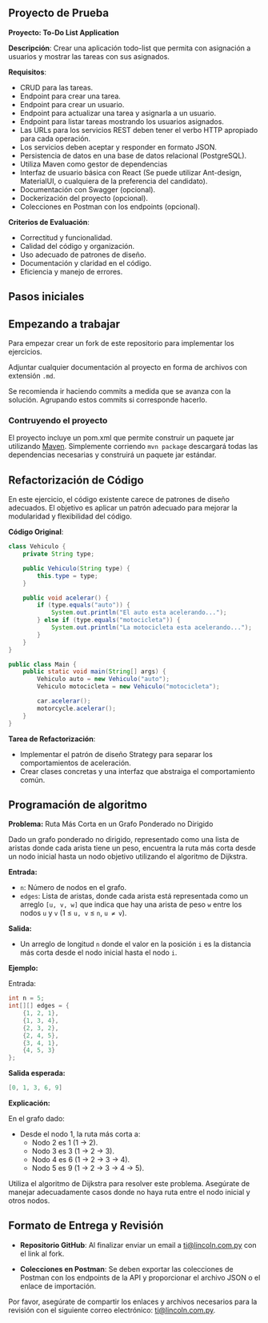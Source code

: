 ## Proyecto de Prueba

**Proyecto: To-Do List Application**

**Descripción**: Crear una aplicación todo-list que permita con asignación a usuarios y mostrar las tareas con sus asignados.

**Requisitos**:
- CRUD para las tareas.
- Endpoint para crear una tarea.
- Endpoint para crear un usuario.
- Endpoint para actualizar una tarea y asignarla a un usuario.
- Endpoint para listar tareas mostrando los usuarios asignados.
- Las URLs para los servicios REST deben tener el verbo HTTP apropiado para cada operación.
- Los servicios deben aceptar y responder en formato JSON.
- Persistencia de datos en una base de datos relacional (PostgreSQL).
- Utiliza Maven como gestor de dependencias
- Interfaz de usuario básica con React (Se puede utilizar Ant-design, MaterialUI, o cualquiera de la preferencia del candidato).
- Documentación con Swagger (opcional).
- Dockerización del proyecto (opcional).
- Colecciones en Postman con los endpoints (opcional).

**Criterios de Evaluación**:
- Correctitud y funcionalidad.
- Calidad del código y organización.
- Uso adecuado de patrones de diseño.
- Documentación y claridad en el código.
- Eficiencia y manejo de errores.

Pasos iniciales
---------------

## Empezando a trabajar

Para empezar crear un fork de este repositorio para implementar los ejercicios.

Adjuntar cualquier documentación al proyecto en forma de archivos con extensión `.md`.

Se recomienda ir haciendo commits a medida que se avanza con la solución. Agrupando estos commits si corresponde hacerlo.


### Contruyendo el proyecto

El proyecto incluye un pom.xml que permite construir un paquete jar utilizando [Maven](http://maven.apache.org). Simplemente corriendo `mvn package` descargará todas las dependencias necesarias y construirá un paquete jar estándar.


## Refactorización de Código

En este ejercicio, el código existente carece de patrones de diseño adecuados. El objetivo es aplicar un patrón adecuado para mejorar la modularidad y flexibilidad del código.

**Código Original**:
```java
class Vehiculo {
    private String type;

    public Vehiculo(String type) {
        this.type = type;
    }

    public void acelerar() {
        if (type.equals("auto")) {
            System.out.println("El auto esta acelerando...");
        } else if (type.equals("motocicleta")) {
            System.out.println("La motocicleta esta acelerando...");
        }
    }
}

public class Main {
    public static void main(String[] args) {
        Vehiculo auto = new Vehiculo("auto");
        Vehiculo motocicleta = new Vehiculo("motocicleta");

        car.acelerar();
        motorcycle.acelerar();
    }
}
```

**Tarea de Refactorización**:
- Implementar el patrón de diseño Strategy para separar los comportamientos de aceleración.
- Crear clases concretas y una interfaz que abstraiga el comportamiento común.


## Programación de algoritmo

**Problema:** Ruta Más Corta en un Grafo Ponderado no Dirigido

Dado un grafo ponderado no dirigido, representado como una lista de aristas donde cada arista tiene un peso, encuentra la ruta más corta desde un nodo inicial hasta un nodo objetivo utilizando el algoritmo de Dijkstra.

**Entrada:**
- `n`: Número de nodos en el grafo.
- `edges`: Lista de aristas, donde cada arista está representada como un arreglo `[u, v, w]` que indica que hay una arista de peso `w` entre los nodos `u` y `v` (1 ≤ `u, v` ≤ `n`, `u ≠ v`).

**Salida:**
- Un arreglo de longitud `n` donde el valor en la posición `i` es la distancia más corta desde el nodo inicial hasta el nodo `i`.

**Ejemplo:**

Entrada:
```java
int n = 5;
int[][] edges = {
    {1, 2, 1},
    {1, 3, 4},
    {2, 3, 2},
    {2, 4, 5},
    {3, 4, 1},
    {4, 5, 3}
};
```

**Salida esperada:**

```java
[0, 1, 3, 6, 9]
```

**Explicación:**

En el grafo dado:

- Desde el nodo 1, la ruta más corta a:
  - Nodo 2 es 1 (1 → 2).
  - Nodo 3 es 3 (1 → 2 → 3).
  - Nodo 4 es 6 (1 → 2 → 3 → 4).
  - Nodo 5 es 9 (1 → 2 → 3 → 4 → 5).

Utiliza el algoritmo de Dijkstra para resolver este problema. Asegúrate de manejar adecuadamente casos donde no haya ruta entre el nodo inicial y otros nodos.


## Formato de Entrega y Revisión

- **Repositorio GitHub**: Al finalizar enviar un email a [ti@lincoln.com.py](mailto:ti@lincoln.com.py) con el link al fork.

- **Colecciones en Postman**: Se deben exportar las colecciones de Postman con los endpoints de la API y proporcionar el archivo JSON o el enlace de importación.

Por favor, asegúrate de compartir los enlaces y archivos necesarios para la revisión con el siguiente correo electrónico: [ti@lincoln.com.py](mailto:ti@lincoln.com.py).
